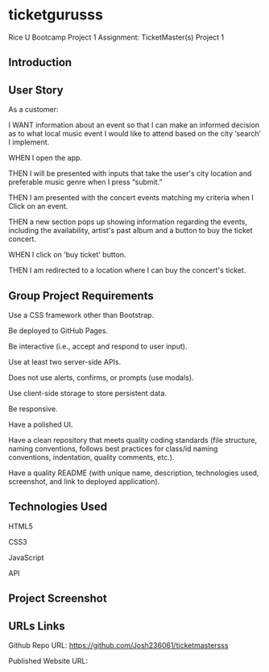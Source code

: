 # ticketgurusss
Rice U Bootcamp Project 1 Assignment: TicketMaster(s) Project 1


## Introduction

## User Story

As a customer:

I WANT information about an event so that I can make an informed decision as to what local music event I would like to attend based on the city ‘search’ I implement.

WHEN I open the app. 

THEN I will be presented with inputs that take the user's city location and preferable music genre when I press “submit.”  

THEN I am presented with the concert events matching my criteria when I Click on an event. 

THEN a new section pops up showing information regarding the events, including the availability, artist's past album and a button to buy the ticket concert. 

WHEN I click on 'buy ticket' button.

THEN I am redirected to a location where I can buy the concert's ticket.

## Group Project Requirements

Use a CSS framework other than Bootstrap.

Be deployed to GitHub Pages.

Be interactive (i.e., accept and respond to user input).

Use at least two server-side APIs.

Does not use alerts, confirms, or prompts (use modals).

Use client-side storage to store persistent data.

Be responsive.

Have a polished UI.

Have a clean repository that meets quality coding standards (file structure, naming conventions, follows best practices for class/id naming conventions, indentation, quality comments, etc.).

Have a quality README (with unique name, description, technologies used, screenshot, and link to deployed application).

## Technologies Used

HTML5

CSS3

JavaScript

API

## Project Screenshot

## URLs Links

Github Repo URL: https://github.com/Josh236061/ticketmastersss

Published Website URL:
